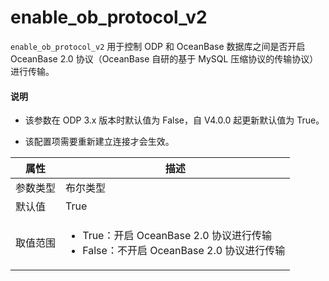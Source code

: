 # enable_ob_protocol_v2

`enable_ob_protocol_v2` 用于控制 ODP 和 OceanBase 数据库之间是否开启 OceanBase 2.0 协议（OceanBase 自研的基于 MySQL 压缩协议的传输协议）进行传输。

<main id="notice" type='explain'>
  <h4>说明</h4>
  <ul>
  <li>
  <p>该参数在 ODP 3.x 版本时默认值为 False，自 V4.0.0 起更新默认值为 True。</p>
  </li>
  <li>
  <p>该配置项需要重新建立连接才会生效。</p>
  </li>
  </ul>
</main>

|  属性    | 描述     |
|----------|---------|
| 参数类型 |   布尔类型      |
| 默认值   | True     |
| 取值范围 | <ul><li>True：开启 OceanBase 2.0 协议进行传输</li><li>False：不开启 OceanBase 2.0 协议进行传输</li></ul>  |

